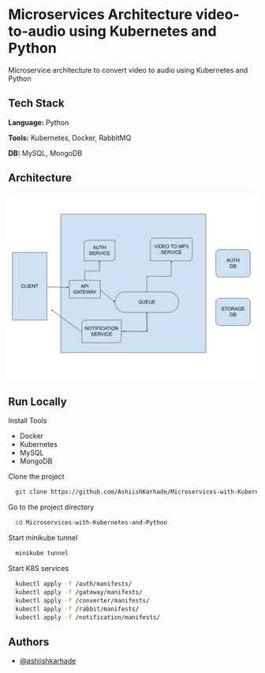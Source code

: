# Microservices Architecture video-to-audio using Kubernetes and Python

Microservice architecture to convert video to audio using Kubernetes and Python




## Tech Stack

**Language:** Python

**Tools:** Kubernetes, Docker, RabbitMQ

**DB:** MySQL, MongoDB



## Architecture

![system design](https://github.com/AshiishKarhade/Microservice-video-to-audio-using-Kubernetes-and-Python/blob/main/architecture.svg)



## Run Locally

Install Tools

- Docker
- Kubernetes
- MySQL
- MongoDB


Clone the project

```bash
  git clone https://github.com/AshiishKarhade/Microservices-with-Kubernetes-and-Python.git
```

Go to the project directory

```bash
  cd Microservices-with-Kubernetes-and-Python
```

Start minikube tunnel

```bash
  minikube tunnel
```

Start K8S services

```bash
  kubectl apply -f /auth/manifests/
  kubectl apply -f /gateway/manifests/
  kubectl apply -f /converter/manifests/
  kubectl apply -f /rabbit/manifests/
  kubectl apply -f /notification/manifests/
```

## Authors

- [@ashiishkarhade](https://www.github.com/ashiishkarhade)




